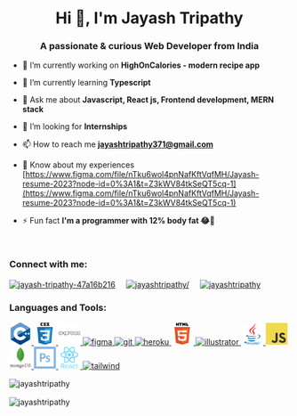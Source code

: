 <h1 align="center">Hi 👋, I'm Jayash Tripathy</h1>
<h3 align="center">A passionate & curious Web Developer from India</h3>


- 🔭 I’m currently working on **HighOnCalories - modern recipe app**

- 🌱 I’m currently learning **Typescript**

- 💬 Ask me about **Javascript, React js, Frontend development, MERN stack**
 
- 🤝 I’m looking for **Internships**


- 📫 How to reach me **jayashtripathy371@gmail.com**

- 📄 Know about my experiences [https://www.figma.com/file/nTku6wol4pnNafKftVqfMH/Jayash-resume-2023?node-id=0%3A1&t=Z3kWV84tkSeQT5cq-1](https://www.figma.com/file/nTku6wol4pnNafKftVqfMH/Jayash-resume-2023?node-id=0%3A1&t=Z3kWV84tkSeQT5cq-1)

- ⚡ Fun fact **I'm a programmer with 12% body fat 😂💪**
<img src="https://myotakuworld.com/wp-content/uploads/2020/09/Anime-Hackers-1-1280x680.png?ezimgfmt=rs:823x437/rscb8/ngcb8/notWebP" alt="" />


<h3 align="left">Connect with me:</h3>
<p align="left" >
<a href="https://linkedin.com/in/jayash-tripathy-47a16b216" target="blank"><img align="center" src="https://www.iconsdb.com/icons/preview/white/linkedin-xxl.png" alt="jayash-tripathy-47a16b216" height="40" width="40"/></a>
&nbsp; &nbsp;
<a href="https://instagram.com/jayashtripathy/" target="blank"><img align="center" src="https://www.edigitalagency.com.au/wp-content/uploads/new-Instagram-logo-white-glyph.png" alt="jayashtripathy/" height="40" width="40" /></a>
  &nbsp; &nbsp;
<a href="https://codepen.io/jayashtripathy" target="blank"><img align="center" src="https://res.cloudinary.com/css-tricks/images/f_auto,q_auto/v1642454945/codepen-wordmark-display-inside-white@10x_163987fcdd/codepen-wordmark-display-inside-white@10x_163987fcdd.png?_i=AA" alt="jayashtripathy" height="30" /></a>
</p>


<h3 align="left">Languages and Tools:</h3>
<p align="left"> <a href="https://www.w3schools.com/cpp/" target="_blank" rel="noreferrer"> <img src="https://raw.githubusercontent.com/devicons/devicon/master/icons/cplusplus/cplusplus-original.svg" alt="cplusplus" width="40" height="40"/> </a> <a href="https://www.w3schools.com/css/" target="_blank" rel="noreferrer"> <img src="https://raw.githubusercontent.com/devicons/devicon/master/icons/css3/css3-original-wordmark.svg" alt="css3" width="40" height="40"/> </a> <a href="https://expressjs.com" target="_blank" rel="noreferrer"> <img src="https://raw.githubusercontent.com/devicons/devicon/master/icons/express/express-original-wordmark.svg" alt="express" width="40" height="40"/> </a> <a href="https://www.figma.com/" target="_blank" rel="noreferrer"> <img src="https://www.vectorlogo.zone/logos/figma/figma-icon.svg" alt="figma" width="40" height="40"/> </a> <a href="https://git-scm.com/" target="_blank" rel="noreferrer"> <img src="https://www.vectorlogo.zone/logos/git-scm/git-scm-icon.svg" alt="git" width="40" height="40"/> </a> <a href="https://heroku.com" target="_blank" rel="noreferrer"> <img src="https://www.vectorlogo.zone/logos/heroku/heroku-icon.svg" alt="heroku" width="40" height="40"/> </a> <a href="https://www.w3.org/html/" target="_blank" rel="noreferrer"> <img src="https://raw.githubusercontent.com/devicons/devicon/master/icons/html5/html5-original-wordmark.svg" alt="html5" width="40" height="40"/> </a> <a href="https://www.adobe.com/in/products/illustrator.html" target="_blank" rel="noreferrer"> <img src="https://www.vectorlogo.zone/logos/adobe_illustrator/adobe_illustrator-icon.svg" alt="illustrator" width="40" height="40"/> </a> <a href="https://www.java.com" target="_blank" rel="noreferrer"> <img src="https://raw.githubusercontent.com/devicons/devicon/master/icons/java/java-original.svg" alt="java" width="40" height="40"/> </a> <a href="https://developer.mozilla.org/en-US/docs/Web/JavaScript" target="_blank" rel="noreferrer"> <img src="https://raw.githubusercontent.com/devicons/devicon/master/icons/javascript/javascript-original.svg" alt="javascript" width="40" height="40"/> </a> <a href="https://www.mongodb.com/" target="_blank" rel="noreferrer"> <img src="https://raw.githubusercontent.com/devicons/devicon/master/icons/mongodb/mongodb-original-wordmark.svg" alt="mongodb" width="40" height="40"/> </a> <a href="https://www.photoshop.com/en" target="_blank" rel="noreferrer"> <img src="https://raw.githubusercontent.com/devicons/devicon/master/icons/photoshop/photoshop-line.svg" alt="photoshop" width="40" height="40"/> </a> <a href="https://reactjs.org/" target="_blank" rel="noreferrer"> <img src="https://raw.githubusercontent.com/devicons/devicon/master/icons/react/react-original-wordmark.svg" alt="react" width="40" height="40"/> </a> <a href="https://tailwindcss.com/" target="_blank" rel="noreferrer"> <img src="https://www.vectorlogo.zone/logos/tailwindcss/tailwindcss-icon.svg" alt="tailwind" width="40" height="40"/> </a> </p>

<p><img align="center" src="https://github-readme-stats.vercel.app/api/top-langs?username=jayashtripathy&show_icons=true&locale=en&layout=compact" alt="jayashtripathy" /></p>

<p><img align="center" src="https://github-readme-streak-stats.herokuapp.com/?user=jayashtripathy&" alt="jayashtripathy" /></p>

